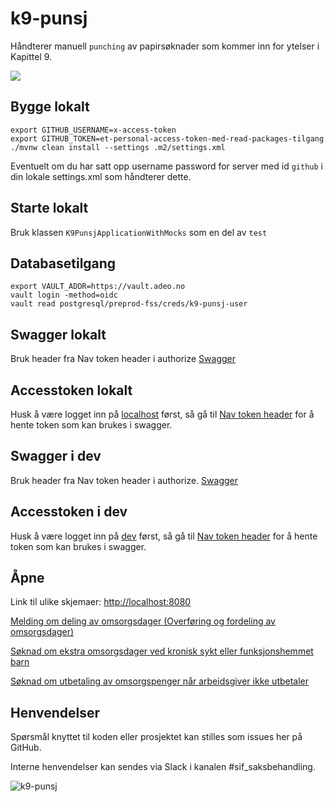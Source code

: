 # k9-punsj

Håndterer manuell `punching` av papirsøknader som kommer inn for ytelser i Kapittel 9.

[![](https://github.com/navikt/k9-punsj/workflows/Build%20and%20deploy/badge.svg)](https://github.com/navikt/k9-punsj/actions?query=workflow%3A%22Build+and+deploy%22)

## Bygge lokalt
```
export GITHUB_USERNAME=x-access-token
export GITHUB_TOKEN=et-personal-access-token-med-read-packages-tilgang
./mvnw clean install --settings .m2/settings.xml 
```

Eventuelt om du har satt opp username password for server med id `github` i din lokale settings.xml som håndterer dette.

## Starte lokalt
Bruk klassen `K9PunsjApplicationWithMocks` som en del av `test`

## Databasetilgang
```
export VAULT_ADDR=https://vault.adeo.no
vault login -method=oidc
vault read postgresql/preprod-fss/creds/k9-punsj-user
```

## Swagger lokalt
Bruk header fra Nav token header i authorize
[Swagger](https://localhost:8085/internal/webjars/swagger-ui/index.html?configUrl=/internal/api-docs/swagger-config)

## Accesstoken lokalt
Husk å være logget inn på [localhost](https://localhost:8080) først, så gå til 
[Nav token header](https://localhost:8082/api/k9-punsj/oidc/hentNavTokenHeader)
for å hente token som kan brukes i swagger.

## Swagger i dev
Bruk header fra Nav token header i authorize.
[Swagger](https://k9-punsj.dev.adeo.no/internal/webjars/swagger-ui/index.html?configUrl=/internal/api-docs/swagger-config)

## Accesstoken i dev
Husk å være logget inn på [dev](https://k9-punsj.dev.adeo.no/) først, så gå til 
[Nav token header](https://k9-punsj-oidc-auth-proxy.dev.adeo.no/api/k9-punsj/oidc/hentNavTokenHeader)
for å hente token som kan brukes i swagger.

## Åpne
Link til ulike skjemaer:
[http://localhost:8080](http://localhost:8080)

[Melding om deling av omsorgsdager (Overføring og fordeling av omsorgsdager)](http://localhost:8080/202#/)

[Søknad om ekstra omsorgsdager ved kronisk sykt eller funksjonshemmet barn](http://localhost:8080/203#/)

[Søknad om utbetaling av omsorgspenger når arbeidsgiver ikke utbetaler](http://localhost:8080/204#/)

## Henvendelser
 Spørsmål knyttet til koden eller prosjektet kan stilles som issues her på GitHub.
 
 Interne henvendelser kan sendes via Slack i kanalen #sif_saksbehandling. 

![k9-punsj](logo.png)
